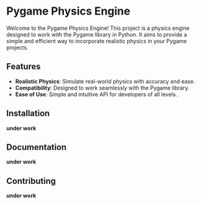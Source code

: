 # Pygame Physics Engine

Welcome to the Pygame Physics Engine! This project is a physics engine designed to work with the Pygame library in Python. It aims to provide a simple and efficient way to incorporate realistic physics in your Pygame projects.

## Features

- **Realistic Physics**: Simulate real-world physics with accuracy and ease.
- **Compatibility**: Designed to work seamlessly with the Pygame library.
- **Ease of Use**: Simple and intuitive API for developers of all levels.

## Installation
**under work**

## Documentation
**under work**

## Contributing
**under work**

